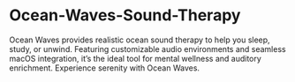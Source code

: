 # Ocean-Waves-Sound-Therapy
Ocean Waves provides realistic ocean sound therapy to help you sleep, study, or unwind. Featuring customizable audio environments and seamless macOS integration, it’s the ideal tool for mental wellness and auditory enrichment. Experience serenity with Ocean Waves.
